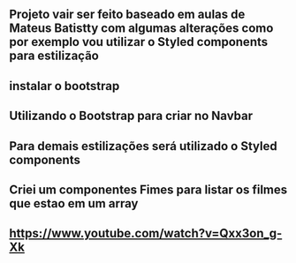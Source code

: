 ## Projeto vair ser feito baseado em aulas de Mateus Batistty com algumas alterações como por exemplo vou utilizar o Styled components para estilização

## instalar o bootstrap

## Utilizando o Bootstrap para criar no Navbar

## Para demais estilizações será utilizado o Styled components


## Criei um componentes Fimes para listar os filmes que estao em um array 
## https://www.youtube.com/watch?v=Qxx3on_g-Xk
